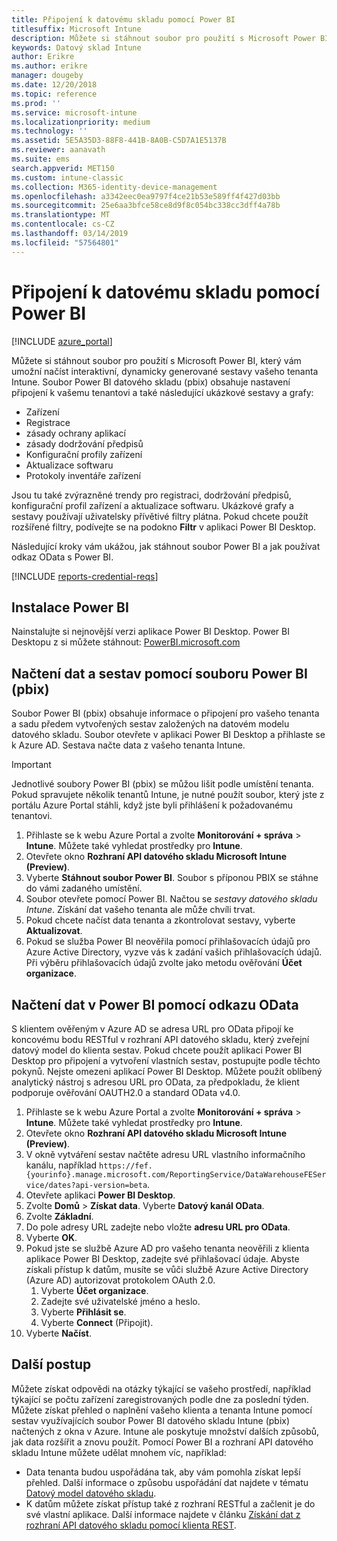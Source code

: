 ```yaml
---
title: Připojení k datovému skladu pomocí Power BI
titlesuffix: Microsoft Intune
description: Můžete si stáhnout soubor pro použití s Microsoft Power BI, který vám umožní načíst interaktivní, dynamicky generované sestavy vašeho tenanta Microsoft Intune.
keywords: Datový sklad Intune
author: Erikre
ms.author: erikre
manager: dougeby
ms.date: 12/20/2018
ms.topic: reference
ms.prod: ''
ms.service: microsoft-intune
ms.localizationpriority: medium
ms.technology: ''
ms.assetid: 5E5A35D3-88F8-441B-8A0B-C5D7A1E5137B
ms.reviewer: aanavath
ms.suite: ems
search.appverid: MET150
ms.custom: intune-classic
ms.collection: M365-identity-device-management
ms.openlocfilehash: a3342eec0ea9797f4ce21b53e589ff4f427d03bb
ms.sourcegitcommit: 25e6aa3bfce58ce8d9f8c054bc338cc3dff4a78b
ms.translationtype: MT
ms.contentlocale: cs-CZ
ms.lasthandoff: 03/14/2019
ms.locfileid: "57564801"
---
```

# <a name="connect-to-the-data-warehouse-with-power-bi"></a>Připojení k datovému skladu pomocí Power BI

[!INCLUDE [azure_portal](./includes/azure_portal.md)]

Můžete si stáhnout soubor pro použití s Microsoft Power BI, který vám umožní načíst interaktivní, dynamicky generované sestavy vašeho tenanta Intune. Soubor Power BI datového skladu (pbix) obsahuje nastavení připojení k vašemu tenantovi a také následující ukázkové sestavy a grafy:  

  -  Zařízení
  -  Registrace
  -  zásady ochrany aplikací
  -  zásady dodržování předpisů
  -  Konfigurační profily zařízení
  -  Aktualizace softwaru
  -  Protokoly inventáře zařízení

Jsou tu také zvýrazněné trendy pro registraci, dodržování předpisů, konfigurační profil zařízení a aktualizace softwaru. Ukázkové grafy a sestavy používají uživatelsky přívětivé filtry plátna. Pokud chcete použít rozšířené filtry, podívejte se na podokno **Filtr** v aplikaci Power BI Desktop.

Následující kroky vám ukážou, jak stáhnout soubor Power BI a jak používat odkaz OData s Power BI.

[!INCLUDE [reports-credential-reqs](./includes/reports-credential-reqs.md)]

## <a name="install-power-bi"></a>Instalace Power BI

Nainstalujte si nejnovější verzi aplikace Power BI Desktop. Power BI Desktopu z si můžete stáhnout: [PowerBI.microsoft.com](https://powerbi.microsoft.com/desktop)

## <a name="load-the-data-and-reports-using-the-power-bi-file-pbix"></a>Načtení dat a sestav pomocí souboru Power BI (pbix)

Soubor Power BI (pbix) obsahuje informace o připojení pro vašeho tenanta a sadu předem vytvořených sestav založených na datovém modelu datového skladu. Soubor otevřete v aplikaci Power BI Desktop a přihlaste se k Azure AD. Sestava načte data z vašeho tenanta Intune.

> [!Important]  
> Jednotlivé soubory Power BI (pbix) se můžou lišit podle umístění tenanta. Pokud spravujete několik tenantů Intune, je nutné použít soubor, který jste z portálu Azure Portal stáhli, když jste byli přihlášení k požadovanému tenantovi.  

1.  Přihlaste se k webu Azure Portal a zvolte **Monitorování + správa** > **Intune**. Můžete také vyhledat prostředky pro **Intune**.  
2.  Otevřete okno **Rozhraní API datového skladu Microsoft Intune (Preview)**.
3.  Vyberte **Stáhnout soubor Power BI**. Soubor s příponou PBIX se stáhne do vámi zadaného umístění.
4.  Soubor otevřete pomocí Power BI. Načtou se *sestavy datového skladu Intune*. Získání dat vašeho tenanta ale může chvíli trvat.
5.  Pokud chcete načíst data tenanta a zkontrolovat sestavy, vyberte **Aktualizovat**.
6.  Pokud se služba Power BI neověřila pomocí přihlašovacích údajů pro Azure Active Directory, vyzve vás k zadání vašich přihlašovacích údajů. Při výběru přihlašovacích údajů zvolte jako metodu ověřování **Účet organizace**.

## <a name="load-the-data-in-power-bi-using-the-odata-link"></a>Načtení dat v Power BI pomocí odkazu OData

S klientem ověřeným v Azure AD se adresa URL pro OData připojí ke koncovému bodu RESTful v rozhraní API datového skladu, který zveřejní datový model do klienta sestav. Pokud chcete použít aplikaci Power BI Desktop pro připojení a vytvoření vlastních sestav, postupujte podle těchto pokynů. Nejste omezeni aplikací Power BI Desktop. Můžete použít oblíbený analytický nástroj s adresou URL pro OData, za předpokladu, že klient podporuje ověřování OAUTH2.0 a standard OData v4.0.

1.  Přihlaste se k webu Azure Portal a zvolte **Monitorování + správa** > **Intune**. Můžete také vyhledat prostředky pro **Intune**.  
2.  Otevřete okno **Rozhraní API datového skladu Microsoft Intune (Preview)**.
3. V okně vytváření sestav načtěte adresu URL vlastního informačního kanálu, například `https://fef.{yourinfo}.manage.microsoft.com/ReportingService/DataWarehouseFEService/dates?api-version=beta`.
4. Otevřete aplikaci **Power BI Desktop**.
5. Zvolte **Domů** > **Získat data**. Vyberte **Datový kanál OData**.
6. Zvolte **Základní**.
7. Do pole adresy URL zadejte nebo vložte **adresu URL pro OData**.
8. Vyberte **OK**.
9. Pokud jste se službě Azure AD pro vašeho tenanta neověřili z klienta aplikace Power BI Desktop, zadejte své přihlašovací údaje. Abyste získali přístup k datům, musíte se vůči službě Azure Active Directory (Azure AD) autorizovat protokolem OAuth 2.0.  
    1.  Vyberte **Účet organizace**.  
    2.  Zadejte své uživatelské jméno a heslo.  
    3.  Vyberte **Přihlásit se**.  
    4.  Vyberte **Connect** (Připojit).  
10. Vyberte **Načíst**.

## <a name="next-steps"></a>Další postup

Můžete získat odpovědi na otázky týkající se vašeho prostředí, například týkající se počtu zařízení zaregistrovaných podle dne za poslední týden. Můžete získat přehled o naplnění vašeho klienta a tenanta Intune pomocí sestav využívajících soubor Power BI datového skladu Intune (pbix) načtených z okna v Azure. Intune ale poskytuje množství dalších způsobů, jak data rozšířit a znovu použít. Pomocí Power BI a rozhraní API datového skladu Intune můžete udělat mnohem víc, například:

<!-- -  You can use Power BI Desktop to create additional report types with your data. For example, you could create a custom chart representing the ratio of device manufactures in your enterprise. For more information about creating custom reports with Power BI and the Intune Data Warehouse, see `BLOG POST ON POWER BI`. -->
 -  Data tenanta budou uspořádána tak, aby vám pomohla získat lepší přehled. Další informace o způsobu uspořádání dat najdete v tématu [Datový model datového skladu](reports-ref-data-model.md).
 -  K datům můžete získat přístup také z rozhraní RESTful a začlenit je do své vlastní aplikace. Další informace najdete v článku [Získání dat z rozhraní API datového skladu pomocí klienta REST](reports-proc-data-rest.md).
